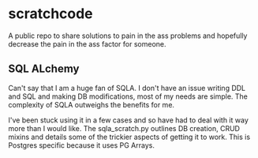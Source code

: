 # scratchcode
A public repo to share solutions to pain in the ass problems and hopefully decrease the pain in the ass factor for someone.

## SQL ALchemy
Can't say that I am a huge fan of SQLA. I don't have an issue writing DDL and SQL and making DB modifications, most of my needs are simple. The complexity of SQLA outweighs the benefits for me.  

I've been stuck using it in a few cases and so have had to deal with it way more than I would like. The sqla_scratch.py outlines DB creation, CRUD mixins and details some of the trickier aspects of getting it to work. This is Postgres specific because it uses PG Arrays.

